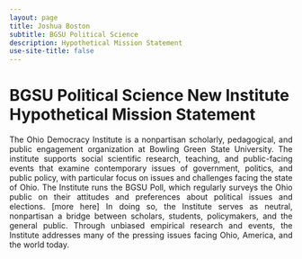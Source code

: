 ```yaml
---
layout: page
title: Joshua Boston
subtitle: BGSU Political Science
description: Hypothetical Mission Statement
use-site-title: false
---
```


# BGSU Political Science New Institute Hypothetical Mission Statement

<p align="justify">The Ohio Democracy Institute is a nonpartisan scholarly, pedagogical, and public engagement organization at Bowling Green State University. The institute supports social scientific research, teaching, and public-facing events that examine contemporary issues of government, politics, and public policy, with particular focus on issues and challenges facing the state of Ohio. The Institute runs the BGSU Poll, which regularly surveys the Ohio public on their attitudes and preferences about political issues and elections. [more here] In doing so, the Institute serves as neutral, nonpartisan a bridge between scholars, students, policymakers, and the general public. Through unbiased empirical research and events, the Institute addresses many of the pressing issues facing Ohio, America, and the world today. </p>


